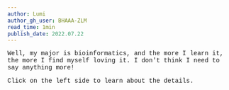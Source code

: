 ```yaml
---
author: Lumi
author_gh_user: BHAAA-ZLM
read_time: 1min
publish_date: 2022.07.22
---
```


<span style="font-family: Courier">Well, my major is bioinformatics, and the more I learn it, the more I find myself loving it. I don't think I need to say anything more!

<span style="font-family: Courier"> Click on the left side to learn about the details.